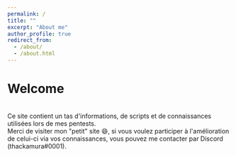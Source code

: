 ```yaml
---
permalink: /
title: ""
excerpt: "About me"
author_profile: true
redirect_from: 
  - /about/
  - /about.html
---
```

Welcome
======
<br/>
Ce site contient un tas d'informations, de scripts et de connaissances utilisées lors de mes pentests.
<br/>Merci de visiter mon "petit" site 😄, si vous voulez participer à l'amélioration de celui-ci via vos connaissances, vous pouvez me contacter par Discord (thackamura#0001).


 


